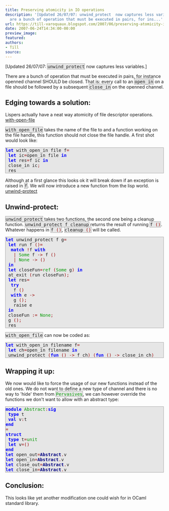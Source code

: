 ```yaml
---
title: Preserving atomicity in IO operations
description: '[Updated 26/07/07: unwind_protect  now captures less variables.]      There
  are a bunch of operation that must be executed in pairs, for ins...'
url: https://till-varoquaux.blogspot.com/2007/06/preserving-atomicity-in-io-operations.html
date: 2007-06-24T14:34:00-00:00
preview_image:
featured:
authors:
- Till
source:
---
```


<p>[Updated 26/07/07: <span style="background:#e6e6e6;border:1px solid #a0a0a0;"><tt>unwind_protect</tt></span> now captures less variables.]</p>
    <p>There are a bunch of operation that must be executed in pairs, for instance openned channel SHOULD be closed. That is: every call to an <span style="background:#e6e6e6;border:1px solid #a0a0a0;"><tt>open_in</tt></span> on a file should be followed by a subsequent <span style="background:#e6e6e6;border:1px solid #a0a0a0;"><tt>close_in</tt></span> on the openned channel.</p>
    <h2>Edging towards a solution:</h2>
    <p>Lispers actually have a neat way atomicity of file descriptor operations. <a href="http://www.cs.queensu.ca/software_docs/gnudev/gcl-ansi/gcl_1192.html - [404 Not Found]" class="externalLink">with-open-file</a></p>
    <p><span style="background:#e6e6e6;border:1px solid #a0a0a0;"><tt>with_open_file</tt></span> takes the name of the file to and a function working on the file handle, this function should not close the file handle. A first shot would look like:</p>
    <div style="background:#e6e6e6;border:1px solid #a0a0a0;">
      <tt><span style="font-weight: bold"><span style="color: #0000FF">let</span></span>&nbsp;with_open_in&nbsp;file&nbsp;f<span style="color: #990000">=</span><br/>&nbsp;<span style="font-weight: bold"><span style="color: #0000FF">let</span></span>&nbsp;ic<span style="color: #990000">=</span>open_in&nbsp;file&nbsp;<span style="font-weight: bold"><span style="color: #0000FF">in</span></span><br/>&nbsp;<span style="font-weight: bold"><span style="color: #0000FF">let</span></span>&nbsp;res<span style="color: #990000">=</span>f&nbsp;ic&nbsp;<span style="font-weight: bold"><span style="color: #0000FF">in</span></span><br/>&nbsp;close_in&nbsp;ic<span style="color: #990000">;</span><br/>&nbsp;res</tt>
    </div>
    <p>Although at a first glance this looks ok it will break down if an exception is raised in <span style="background:#e6e6e6;border:1px solid #a0a0a0;"><tt>f</tt></span>. We will now introduce a new function from the lisp world. <a href="http://www.cs.queensu.ca/software_docs/gnudev/gcl-ansi/gcl_385.html - [404 Not Found]" class="externalLink">unwind-protect</a></p>
    <h2>Unwind-protect:</h2>
    <p><span style="background:#e6e6e6;border:1px solid #a0a0a0;"><tt>unwind_protect</tt></span> takes two functions, the second one being a cleanup function. <span style="background:#e6e6e6;border:1px solid #a0a0a0;"><tt>unwind_protect&nbsp;f&nbsp;cleanup</tt></span> returns the result of running <span style="background:#e6e6e6;border:1px solid #a0a0a0;"><tt>f&nbsp;<span style="color: #990000">()</span></tt></span>. Whatever happens in <span style="background:#e6e6e6;border:1px solid #a0a0a0;"><tt>f&nbsp;<span style="color: #990000">()</span></tt></span>, <span style="background:#e6e6e6;border:1px solid #a0a0a0;"><tt>cleanup&nbsp;<span style="color: #990000">()</span></tt></span> will be called.</p>
    <div style="background:#e6e6e6;border:1px solid #a0a0a0;">
      <tt><span style="font-weight: bold"><span style="color: #0000FF">let</span></span>&nbsp;unwind_protect&nbsp;f&nbsp;g<span style="color: #990000">=</span><br/>&nbsp;<span style="font-weight: bold"><span style="color: #0000FF">let</span></span>&nbsp;run&nbsp;f&nbsp;<span style="color: #990000">()=</span><br/>&nbsp;&nbsp;<span style="font-weight: bold"><span style="color: #0000FF">match</span></span>&nbsp;<span style="color: #990000">!</span>f&nbsp;<span style="font-weight: bold"><span style="color: #0000FF">with</span></span><br/>&nbsp;&nbsp;&nbsp;<span style="color: #990000">|</span>&nbsp;<span style="color: #009900">Some</span>&nbsp;f&nbsp;<span style="color: #990000">-&gt;</span>&nbsp;f&nbsp;<span style="color: #990000">()</span><br/>&nbsp;&nbsp;&nbsp;<span style="color: #990000">|</span>&nbsp;<span style="color: #009900">None</span>&nbsp;<span style="color: #990000">-&gt;</span>&nbsp;<span style="color: #990000">()</span><br/>&nbsp;<span style="font-weight: bold"><span style="color: #0000FF">in</span></span><br/>&nbsp;<span style="font-weight: bold"><span style="color: #0000FF">let</span></span>&nbsp;closeFun<span style="color: #990000">=</span><span style="color: #009900">ref</span>&nbsp;<span style="color: #990000">(</span><span style="color: #009900">Some</span>&nbsp;g<span style="color: #990000">)</span>&nbsp;<span style="font-weight: bold"><span style="color: #0000FF">in</span></span><br/>&nbsp;at_exit&nbsp;<span style="color: #990000">(</span>run&nbsp;closeFun<span style="color: #990000">);</span><br/>&nbsp;<span style="font-weight: bold"><span style="color: #0000FF">let</span></span>&nbsp;res<span style="color: #990000">=</span><br/>&nbsp;&nbsp;<span style="font-weight: bold"><span style="color: #0000FF">try</span></span><br/>&nbsp;&nbsp;&nbsp;f&nbsp;<span style="color: #990000">()</span><br/>&nbsp;&nbsp;<span style="font-weight: bold"><span style="color: #0000FF">with</span></span>&nbsp;e&nbsp;<span style="color: #990000">-&gt;</span><br/>&nbsp;&nbsp;&nbsp;g&nbsp;<span style="color: #990000">();</span><br/>&nbsp;&nbsp;&nbsp;raise&nbsp;e<br/>&nbsp;<span style="font-weight: bold"><span style="color: #0000FF">in</span></span><br/>&nbsp;closeFun&nbsp;<span style="color: #990000">:=</span>&nbsp;<span style="color: #009900">None</span><span style="color: #990000">;</span><br/>&nbsp;g&nbsp;<span style="color: #990000">();</span><br/>&nbsp;res</tt>
    </div>
    <p><span style="background:#e6e6e6;border:1px solid #a0a0a0;"><tt>with_open_file</tt></span> can now be coded as:</p>
    <div style="background:#e6e6e6;border:1px solid #a0a0a0;">
      <tt><span style="font-weight: bold"><span style="color: #0000FF">let</span></span>&nbsp;with_open_in&nbsp;filename&nbsp;f<span style="color: #990000">=</span><br/>&nbsp;<span style="font-weight: bold"><span style="color: #0000FF">let</span></span>&nbsp;ch<span style="color: #990000">=</span>open_in&nbsp;filename&nbsp;<span style="font-weight: bold"><span style="color: #0000FF">in</span></span><br/>&nbsp;unwind_protect&nbsp;<span style="color: #990000">(</span><span style="font-weight: bold"><span style="color: #0000FF">fun</span></span>&nbsp;<span style="color: #990000">()</span>&nbsp;<span style="color: #990000">-&gt;</span>&nbsp;f&nbsp;ch<span style="color: #990000">)</span>&nbsp;<span style="color: #990000">(</span><span style="font-weight: bold"><span style="color: #0000FF">fun</span></span>&nbsp;<span style="color: #990000">()</span>&nbsp;<span style="color: #990000">-&gt;</span>&nbsp;close_in&nbsp;ch<span style="color: #990000">)</span></tt>
    </div>
    <h2>Wrapping it up:</h2>
    <p>We now would like to force the usage of our new functions instead of the old ones. We do not want to define a new type of channel and there is no way to 'hide' them from <span style="background:#e6e6e6;border:1px solid #a0a0a0;"><tt><span style="color: #009900">Pervasives</span></tt></span>, we can however override the functions we don't want to allow with an abstract type:</p>
    <div style="background:#e6e6e6;border:1px solid #a0a0a0;">
      <tt><span style="font-weight: bold"><span style="color: #0000FF">module</span></span>&nbsp;<span style="color: #009900">Abstract</span><span style="color: #990000">:</span><span style="font-weight: bold"><span style="color: #0000FF">sig</span></span><br/>&nbsp;<span style="font-weight: bold"><span style="color: #0000FF">type</span></span>&nbsp;t<br/>&nbsp;<span style="font-weight: bold"><span style="color: #0000FF">val</span></span>&nbsp;v<span style="color: #990000">:</span>t<br/><span style="font-weight: bold"><span style="color: #0000FF">end</span></span><br/><span style="color: #990000">=</span><br/><span style="font-weight: bold"><span style="color: #0000FF">struct</span></span><br/>&nbsp;<span style="font-weight: bold"><span style="color: #0000FF">type</span></span>&nbsp;t<span style="color: #990000">=</span><span style="color: #009900">unit</span><br/>&nbsp;<span style="font-weight: bold"><span style="color: #0000FF">let</span></span>&nbsp;v<span style="color: #990000">=()</span><br/><span style="font-weight: bold"><span style="color: #0000FF">end</span></span><br/><span style="font-weight: bold"><span style="color: #0000FF">let</span></span>&nbsp;open_out<span style="color: #990000">=</span><span style="font-weight: bold"><span style="color: #000080">Abstract</span></span><span style="color: #990000">.</span>v<br/><span style="font-weight: bold"><span style="color: #0000FF">let</span></span>&nbsp;open_in<span style="color: #990000">=</span><span style="font-weight: bold"><span style="color: #000080">Abstract</span></span><span style="color: #990000">.</span>v<br/><span style="font-weight: bold"><span style="color: #0000FF">let</span></span>&nbsp;close_out<span style="color: #990000">=</span><span style="font-weight: bold"><span style="color: #000080">Abstract</span></span><span style="color: #990000">.</span>v<br/><span style="font-weight: bold"><span style="color: #0000FF">let</span></span>&nbsp;close_in<span style="color: #990000">=</span><span style="font-weight: bold"><span style="color: #000080">Abstract</span></span><span style="color: #990000">.</span>v</tt>
    </div>
    <h2>Conclusion:</h2>
    <p>This looks like yet another modification one could wish for in OCaml standard library. </p>
